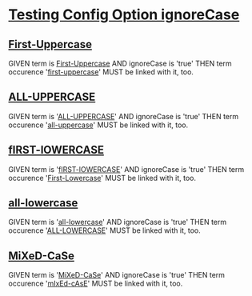 # [Testing Config Option ignoreCase](#testing-config-option-ignorecase)

## [First-Uppercase](#first-uppercase)

GIVEN term is [First-Uppercase][1] AND ignoreCase is 'true' THEN term occurence '[first-uppercase][1]' MUST be linked with it, too.

## [ALL-UPPERCASE](#all-uppercase)

GIVEN term is '[ALL-UPPERCASE][2]' AND ignoreCase is 'true' THEN term occurence '[all-uppercase][2]' MUST be linked with it, too.

## [fIRST-lOWERCASE](#first-lowercase)

GIVEN term is '[fIRST-lOWERCASE][3]' AND ignoreCase is 'true' THEN term occurence '[First-Lowercase][3]' MUST be linked with it, too.

## [all-lowercase](#all-lowercase)

GIVEN term is '[all-lowercase][4]' AND ignoreCase is 'true' THEN term occurence '[ALL-LOWERCASE][4]' MUST be linked with it, too.

## [MiXeD-CaSe](#mixed-case)

GIVEN term is '[MiXeD-CaSe][5]' AND ignoreCase is 'true' THEN term occurence '[mIxEd-cAsE][5]' MUST be linked with it, too.

[1]: ./glossary.md#first-uppercase

[2]: ./glossary.md#all-uppercase

[3]: ./glossary.md#first-lowercase

[4]: ./glossary.md#all-lowercase

[5]: ./glossary.md#mixed-case
